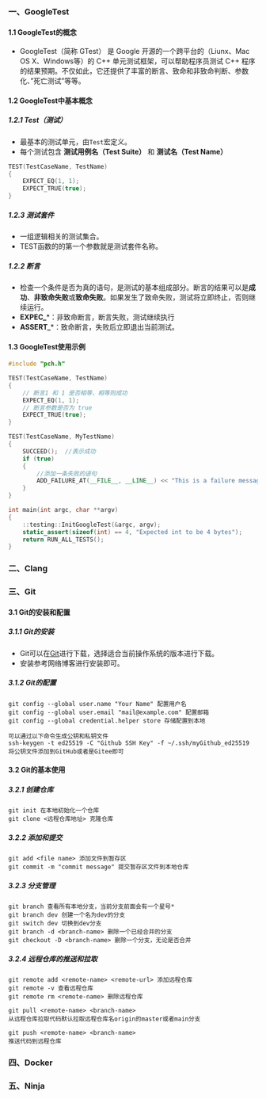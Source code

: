 ### 一、GoogleTest

#### 1.1 GoogleTest的概念

- GoogleTest（简称 GTest） 是 Google 开源的一个跨平台的（Liunx、Mac OS X、Windows等）的 C++ 单元测试框架，可以帮助程序员测试 C++ 程序的结果预期。不仅如此，它还提供了丰富的断言、致命和非致命判断、参数化、”死亡测试”等等。

#### 1.2 GoogleTest中基本概念

##### 1.2.1 Test（测试）

- 最基本的测试单元，由`Test`宏定义。
- 每个测试包含 **测试用例名（Test Suite）** 和 **测试名（Test Name）**

```c++
TEST(TestCaseName, TestName) 
{
	EXPECT_EQ(1, 1);
	EXPECT_TRUE(true);
}
```

##### 1.2.3 测试套件

- 一组逻辑相关的测试集合。
- TEST函数的的第一个参数就是测试套件名称。

##### 1.2.2 断言

- 检查一个条件是否为真的语句，是测试的基本组成部分。断言的结果可以是**成功**、**非致命失败**或**致命失败**。如果发生了致命失败，测试将立即终止，否则继续运行。
- **EXPEC_***：非致命断言，断言失败，测试继续执行
- **ASSERT_***：致命断言，失败后立即退出当前测试。

#### 1.3 GoogleTest使用示例

```c++
#include "pch.h"

TEST(TestCaseName, TestName) 
{
    // 断言1 和 1 是否相等，相等则成功
	EXPECT_EQ(1, 1);
    // 断言参数是否为 true
	EXPECT_TRUE(true);
}

TEST(TestCaseName, MyTestName)
{
	SUCCEED();	//表示成功
	if (true)
	{
        //添加一条失败的语句
		ADD_FAILURE_AT(__FILE__, __LINE__) << "This is a failure message";
	}
}

int main(int argc, char **argv) 
{
	::testing::InitGoogleTest(&argc, argv);
	static_assert(sizeof(int) == 4, "Expected int to be 4 bytes");
	return RUN_ALL_TESTS();
}
```

### 二、Clang

### 三、Git

#### 3.1 Git的安装和配置

##### 3.1.1 Git的安装

- Git可以在[Git](https://git-scm.com/)进行下载，选择适合当前操作系统的版本进行下载。
- 安装参考网络博客进行安装即可。

##### 3.1.2 Git的配置

```shell
git config --global user.name "Your Name" 配置用户名
git config --global user.email "mail@example.com" 配置邮箱
git config --global credential.helper store 存储配置到本地

可以通过以下命令生成公钥和私钥文件
ssh-keygen -t ed25519 -C "Github SSH Key" -f ~/.ssh/myGithub_ed25519
将公钥文件添加到GitHub或者是Gitee即可
```

#### 3.2 Git的基本使用

##### 3.2.1 创建仓库

```shell
git init 在本地初始化一个仓库
git clone <远程仓库地址> 克隆仓库
```

##### 3.2.2 添加和提交

```shell
git add <file name> 添加文件到暂存区
git commit -m "commit message" 提交暂存区文件到本地仓库
```

##### 3.2.3 分支管理

```shell
git branch 查看所有本地分⽀，当前分⽀前⾯会有⼀个星号*
git branch dev 创建一个名为dev的分支
git switch dev 切换到dev分支
git branch -d <branch-name> 删除⼀个已经合并的分支
git checkout -D <branch-name> 删除一个分支，无论是否合并
```

##### 3.2.4 远程仓库的推送和拉取

```shell
git remote add <remote-name> <remote-url> 添加远程仓库
git remote -v 查看远程仓库
git remote rm <remote-name> 删除远程仓库

git pull <remote-name> <branch-name>
从远程仓库拉取代码默认拉取远程仓库名origin的master或者main分⽀

git push <remote-name> <branch-name>
推送代码到远程仓库
```



### 四、Docker

### 五、Ninja